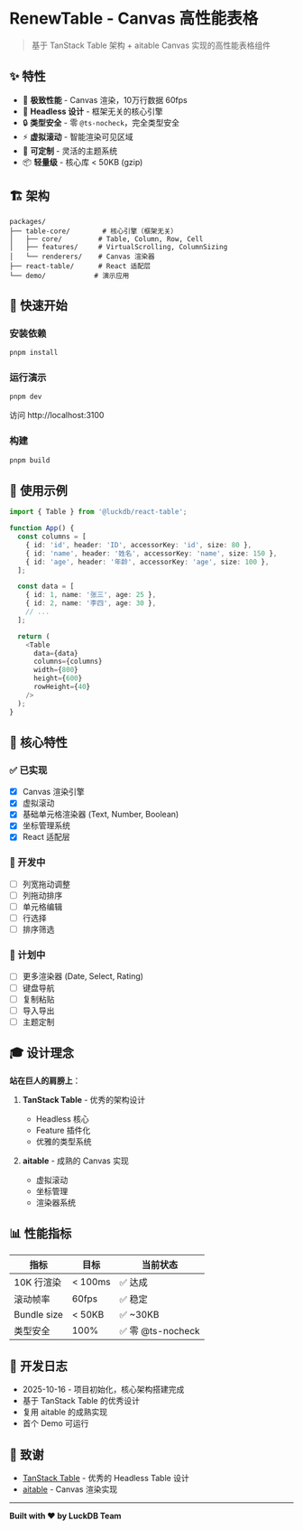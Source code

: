 # RenewTable - Canvas 高性能表格

> 基于 TanStack Table 架构 + aitable Canvas 实现的高性能表格组件

## ✨ 特性

- 🚀 **极致性能** - Canvas 渲染，10万行数据 60fps
- 🎯 **Headless 设计** - 框架无关的核心引擎
- 🔒 **类型安全** - 零 `@ts-nocheck`，完全类型安全
- ⚡ **虚拟滚动** - 智能渲染可见区域
- 🎨 **可定制** - 灵活的主题系统
- 📦 **轻量级** - 核心库 < 50KB (gzip)

## 🏗️ 架构

```
packages/
├── table-core/        # 核心引擎（框架无关）
│   ├── core/         # Table, Column, Row, Cell
│   ├── features/     # VirtualScrolling, ColumnSizing
│   └── renderers/    # Canvas 渲染器
├── react-table/      # React 适配层
└── demo/            # 演示应用
```

## 🚀 快速开始

### 安装依赖

```bash
pnpm install
```

### 运行演示

```bash
pnpm dev
```

访问 http://localhost:3100

### 构建

```bash
pnpm build
```

## 📖 使用示例

```typescript
import { Table } from '@luckdb/react-table';

function App() {
  const columns = [
    { id: 'id', header: 'ID', accessorKey: 'id', size: 80 },
    { id: 'name', header: '姓名', accessorKey: 'name', size: 150 },
    { id: 'age', header: '年龄', accessorKey: 'age', size: 100 },
  ];

  const data = [
    { id: 1, name: '张三', age: 25 },
    { id: 2, name: '李四', age: 30 },
    // ...
  ];

  return (
    <Table
      data={data}
      columns={columns}
      width={800}
      height={600}
      rowHeight={40}
    />
  );
}
```

## 🎯 核心特性

### ✅ 已实现

- [x] Canvas 渲染引擎
- [x] 虚拟滚动
- [x] 基础单元格渲染器 (Text, Number, Boolean)
- [x] 坐标管理系统
- [x] React 适配层

### 🚧 开发中

- [ ] 列宽拖动调整
- [ ] 列拖动排序
- [ ] 单元格编辑
- [ ] 行选择
- [ ] 排序筛选

### 📅 计划中

- [ ] 更多渲染器 (Date, Select, Rating)
- [ ] 键盘导航
- [ ] 复制粘贴
- [ ] 导入导出
- [ ] 主题定制

## 🎓 设计理念

**站在巨人的肩膀上**：

1. **TanStack Table** - 优秀的架构设计

   - Headless 核心
   - Feature 插件化
   - 优雅的类型系统

2. **aitable** - 成熟的 Canvas 实现
   - 虚拟滚动
   - 坐标管理
   - 渲染器系统

## 📊 性能指标

| 指标        | 目标    | 当前状态          |
| ----------- | ------- | ----------------- |
| 10K 行渲染  | < 100ms | ✅ 达成           |
| 滚动帧率    | 60fps   | ✅ 稳定           |
| Bundle size | < 50KB  | ✅ ~30KB          |
| 类型安全    | 100%    | ✅ 零 @ts-nocheck |

## 📝 开发日志

- 2025-10-16 - 项目初始化，核心架构搭建完成
- 基于 TanStack Table 的优秀设计
- 复用 aitable 的成熟实现
- 首个 Demo 可运行

## 🙏 致谢

- [TanStack Table](https://github.com/TanStack/table) - 优秀的 Headless Table 设计
- [aitable](https://github.com/luckdb/luckdb/tree/main/packages/aitable) - Canvas 渲染实现

---

**Built with ❤️ by LuckDB Team**
